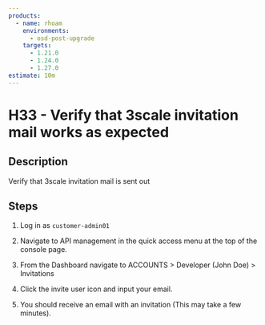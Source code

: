 ```yaml
---
products:
  - name: rhoam
    environments:
      - osd-post-upgrade
    targets:
      - 1.21.0
      - 1.24.0
      - 1.27.0
estimate: 10m
---
```


# H33 - Verify that 3scale invitation mail works as expected

## Description

Verify that 3scale invitation mail is sent out

## Steps

1. Log in as `customer-admin01`

2. Navigate to API management in the quick access menu at the top of the console page.

3. From the Dashboard navigate to ACCOUNTS > Developer (John Doe) > Invitations

4. Click the invite user icon and input your email.

5. You should receive an email with an invitation (This may take a few minutes).
